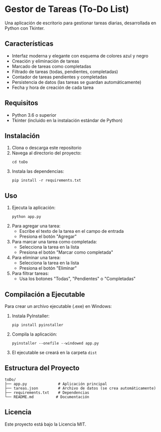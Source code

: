 # Gestor de Tareas (To-Do List)

Una aplicación de escritorio para gestionar tareas diarias, desarrollada en Python con Tkinter.

## Características

- Interfaz moderna y elegante con esquema de colores azul y negro
- Creación y eliminación de tareas
- Marcado de tareas como completadas
- Filtrado de tareas (todas, pendientes, completadas)
- Contador de tareas pendientes y completadas
- Persistencia de datos (las tareas se guardan automáticamente)
- Fecha y hora de creación de cada tarea

## Requisitos

- Python 3.6 o superior
- Tkinter (incluido en la instalación estándar de Python)

## Instalación

1. Clona o descarga este repositorio
2. Navega al directorio del proyecto:
   ```
   cd toDo
   ```
3. Instala las dependencias:
   ```
   pip install -r requirements.txt
   ```

## Uso

1. Ejecuta la aplicación:
   ```
   python app.py
   ```
2. Para agregar una tarea:
   - Escribe el texto de la tarea en el campo de entrada
   - Presiona el botón "Agregar"
3. Para marcar una tarea como completada:
   - Selecciona la tarea en la lista
   - Presiona el botón "Marcar como completada"
4. Para eliminar una tarea:
   - Selecciona la tarea en la lista
   - Presiona el botón "Eliminar"
5. Para filtrar tareas:
   - Usa los botones "Todas", "Pendientes" o "Completadas"

## Compilación a Ejecutable

Para crear un archivo ejecutable (.exe) en Windows:

1. Instala PyInstaller:
   ```
   pip install pyinstaller
   ```
2. Compila la aplicación:
   ```
   pyinstaller --onefile --windowed app.py
   ```
3. El ejecutable se creará en la carpeta `dist`

## Estructura del Proyecto

```
toDo/
├── app.py              # Aplicación principal
├── tareas.json         # Archivo de datos (se crea automáticamente)
├── requirements.txt    # Dependencias
└── README.md          # Documentación
```

## Licencia

Este proyecto está bajo la Licencia MIT. 